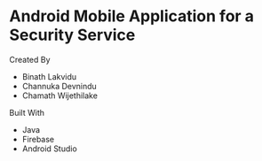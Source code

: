 # Android Mobile Application for a Security Service

Created By
- Binath Lakvidu
- Channuka Devnindu
- Chamath Wijethilake
 
Built With
- Java
- Firebase
- Android Studio

